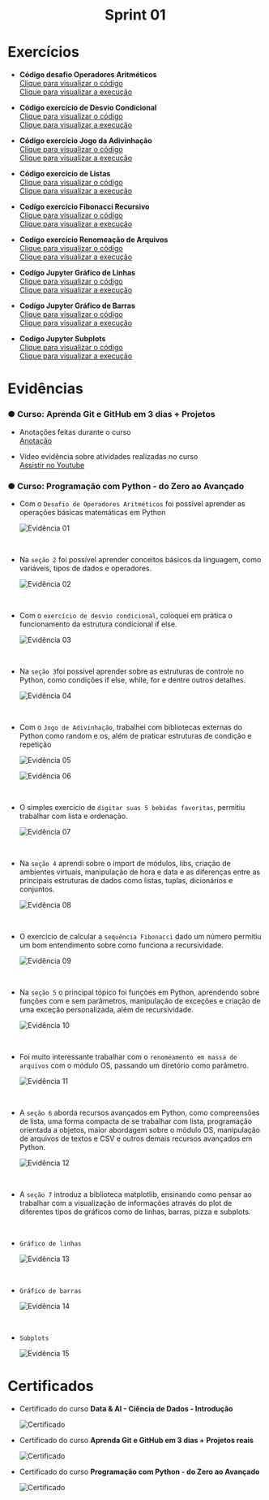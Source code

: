 
<h1 align="center">
    <strong>Sprint 01</strong>
</h1>

# Exercícios

- **Código desafio Operadores Aritméticos**<br>
<a id="codigo-ex01"></a>
[Clique para visualizar o código](./exercicios/curso_programacao_python/ex01_operadores_aritmeticos/app.py)<br>
[Clique para visualizar a execução](#evidencia-01)

- **Código exercício de Desvio Condicional**<br>
[Clique para visualizar o código](./exercicios/curso_programacao_python/ex02_desvios_condicionais/app.py)<br>
[Clique para visualizar a execução](#evidencia-03)

- **Código exercício Jogo da Adivinhação**<br>
[Clique para visualizar o código](./exercicios/curso_programacao_python/ex03_mini_projeto_jogo_adivinhacao/app.py)<br>
[Clique para visualizar a execução](#evidencia-05)

- **Código exercício de Listas**<br>
[Clique para visualizar o código](./exercicios/curso_programacao_python/ex04_listas/app.py)<br>
[Clique para visualizar a execução](#evidencia-07)

- **Codígo exercício Fibonacci Recursivo**<br>
[Clique para visualizar o código](./exercicios/curso_programacao_python/ex05_fibonacci_recursivo/app.py)<br>
[Clique para visualizar a execução](#evidencia-09)

- **Codígo exercício Renomeação de Arquivos**<br>
[Clique para visualizar o código](./exercicios/curso_programacao_python/ex06_renomeando_pastas_em_massa/app.py)<br>
[Clique para visualizar a execução](#evidencia-11)

- **Codígo Jupyter Gráfico de Linhas**<br>
[Clique para visualizar o código](./exercicios/curso_programacao_python/ex07_graficos/introducao_e_interface.ipynb)<br>
[Clique para visualizar a execução](#evidencia-13)

- **Codígo Jupyter Gráfico de Barras**<br>
[Clique para visualizar o código](./exercicios/curso_programacao_python/ex07_graficos/outros_tipos_graficos.ipynb)<br>
[Clique para visualizar a execução](#evidencia-14)

- **Codígo Jupyter Subplots**<br>
[Clique para visualizar o código](./exercicios/curso_programacao_python/ex07_graficos/subplot.ipynb)<br>
[Clique para visualizar a execução](#evidencia-15)


# Evidências

###  ● Curso: Aprenda Git e GitHub em 3 dias + Projetos 

- Anotações feitas durante o curso<br>
[Anotação](./evidencias/curso_git_github/note.txt)

- Vídeo evidência sobre atividades realizadas no curso<br>
[Assistir no Youtube](https://youtu.be/eKtUz_Xe9tw)

### ●  Curso: Programação com Python - do Zero ao Avançado

- Com o `Desafio de Operadores Aritméticos` foi possível aprender as operações básicas matemáticas em Python

    <a id="evidencia-01"></a>
    ![Evidência 01](./evidencias/curso_programacao_com_python/e01_desafio_operadores_aritmeticos.png)

<br>

- Na `seção 2` foi possível aprender conceitos básicos da linguagem, como variáveis, tipos de dados e operadores.

    ![Evidência 02](./evidencias/curso_programacao_com_python/e02_pratice_sec02.png)

<br>

- Com o `exercício de desvio condicional`, coloquei em prática o funcionamento da estrutura condicional if else.

    <a id="evidencia-03"></a>
    ![Evidência 03](./evidencias/curso_programacao_com_python/e03_desvios_condicionais.png)

<br>

- Na `seção 3`foi possível aprender sobre as estruturas de controle no Python, como condições if else, while, for e dentre outros detalhes.

    ![Evidência 04](./evidencias/curso_programacao_com_python/e05_pratice_sec03.png)

<br>

- Com o `Jogo de Adivinhação`, trabalhei com bibliotecas externas do Python como random e os, além de praticar estruturas de condição e repetição

    <a id="evidencia-05"></a>
    ![Evidência 05](./evidencias/curso_programacao_com_python/e09_jogo_de_adivinhacao.png)

    ![Evidência 06](./evidencias/curso_programacao_com_python/e10_jogo_de_adivinhacao.png)

<br>

- O simples exercício de `digitar suas 5 bebidas favoritas`, permitiu trabalhar com lista e ordenação.

    <a id="evidencia-07"></a>
    ![Evidência 07](./evidencias/curso_programacao_com_python/e11_listas.png)

<br>

- Na `seção 4` aprendi sobre o import de módulos, libs, criação de ambientes virtuais, manipulação de hora e data e as diferenças entre as principais estruturas de dados como listas, tuplas, dicionários e conjuntos.

    ![Evidência 08](./evidencias/curso_programacao_com_python/e12_quiz_sec4.png)

<br>

- O exercício de calcular a `sequência Fibonacci` dado um número permitiu um bom entendimento sobre como funciona a recursividade.

    <a id="evidencia-09"></a>
    ![Evidência 09](./evidencias/curso_programacao_com_python/e13_fibonacci_recursivo.png)

<br>

- Na `seção 5` o principal tópico foi funções em Python, aprendendo sobre funções com e sem parâmetros, manipulação de exceções e criação de uma exceção personalizada, além de recursividade.

    ![Evidência 10](./evidencias/curso_programacao_com_python/e14_quiz_sec5.png)

<br>

- Foi muito interessante trabalhar com o `renomeamento em massa de arquivos` com o módulo OS, passando um diretório como parâmetro.

    <a id="evidencia-11"></a>
    ![Evidência 11](./evidencias/curso_programacao_com_python/e15_ex_gerenciamento_de_pastas.png)

<br>

- A `seção 6` aborda recursos avançados em Python, como compreensões de lista, uma forma compacta de se trabalhar com lista, programação orientada a objetos, maior abordagem sobre o módulo OS, manipulação de arquivos de textos e CSV e outros demais recursos avançados em Python.

    ![Evidência 12](./evidencias/curso_programacao_com_python/e16_quiz_sec6.png)

<br>

- A `seção 7` introduz a biblioteca matplotlib, ensinando como pensar ao trabalhar com a visualização de informações através do plot de diferentes tipos de gráficos como de linhas, barras, pizza e subplots.

<br>

- `Gráfico de linhas`

    <a id="evidencia-13"></a>
    ![Evidência 13](./evidencias/curso_programacao_com_python/meu_primeiro_grafico.png)

<br>

- `Gráfico de barras`

    <a id="evidencia-14"></a>
    ![Evidência 14](./evidencias/curso_programacao_com_python/grafico_barras.png)

<br>

- `Subplots`

    <a id="evidencia-15"></a>
    ![Evidência 15](./evidencias/curso_programacao_com_python/subplots.png)


# Certificados

- Certificado do curso **Data & AI - Ciência de Dados - Introdução**

    ![Certificado](./certificados/data_&_ai_introducao.jpg)

- Certificado do curso **Aprenda Git e GitHub em 3 dias + Projetos reais**

    ![Certificado](./certificados/aprenda_git_e_github_em_3_dias.jpg)

- Certificado do curso **Programação com Python - do Zero ao Avançado**

    ![Certificado](./certificados/programacao_com_python.jpg)
